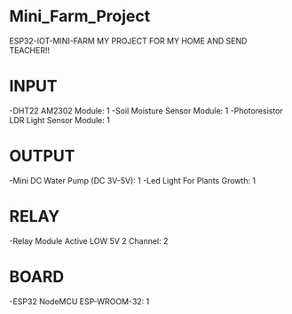 # Mini_Farm_Project
ESP32-IOT-MINI-FARM
MY PROJECT FOR MY HOME AND SEND TEACHER!!
# INPUT
-DHT22 AM2302 Module: 1
-Soil Moisture Sensor Module: 1
-Photoresistor LDR Light Sensor Module: 1

# OUTPUT
-Mini DC Water Pump (DC 3V-5V): 1
-Led Light For Plants Growth: 1

# RELAY
-Relay Module Active LOW 5V 2 Channel: 2

# BOARD
-ESP32 NodeMCU ESP-WROOM-32: 1
